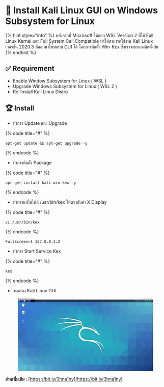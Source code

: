 # 👿 Install Kali Linux GUI on Windows Subsystem for Linux

{% hint style="info" %}
หลังจากที่ Microsoft ได้ออก WSL Version 2 ที่ใช้ Full Linux Kernel และ Full System Call Compatible ทำให้สามารถใช้งาน Kali Linux เวอร์ชั่น 2020.3 ที่ออกมาใหม่แบบ GUI ได้ โดยการติดตั้ง Win-Kex ซึ่งเราจะมาลองติดตั้งกัน
{% endhint %}

## **✅ Requirement**

* Enable Window Subsystem for Linux ( WSL )
* Upgrade Windows Subsystem for Linux ( WSL 2 )
* Re-Install Kali Linux Distro

## **🏆 Install**

* ทำการ Update และ Upgrade

{% code title="#" %}
```
apt-get update && apt-get upgrade -y
```
{% endcode %}

* ทำการติดตั้ง Package

{% code title="#" %}
```
apt-get install kali-win-kex -y
```
{% endcode %}

* ทำการแก้ไขไฟล์ /usr/bin/kex ให้ตรงกับค่า X Display

{% code title="#" %}
```
vi /usr/bin/kex
```
{% endcode %}

```
FullScreen=1 127.0.0.1:2
```

* ทำการ Start Service Kex

{% code title="#" %}
```
kex
```
{% endcode %}

* จะแสดง Kali Linux GUI

<figure><img src="../../.gitbook/assets/winkex-01.png" alt=""><figcaption></figcaption></figure>

**อ่านเพิ่มเติม** : [https://bit.ly/3hna1ny](https://bit.ly/3hna1ny)
